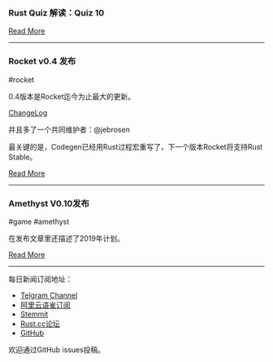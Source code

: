 ### Rust Quiz 解读：Quiz 10

[Read More](https://zhuanlan.zhihu.com/p/51948290)

---

### Rocket v0.4 发布

#rocket

0.4版本是Rocket迄今为止最大的更新。

[ChangeLog](https://github.com/SergioBenitez/Rocket/blob/v0.4.0/CHANGELOG.md#version-040-dec-06-2018)

并且多了一个共同维护者：@jebrosen

最关键的是，Codegen已经用Rust过程宏重写了，下一个版本Rocket将支持Rust Stable。

[Read More](https://rocket.rs/v0.4/news/2018-12-08-version-0.4/)

---

### Amethyst V0.10发布

#game #amethyst

在发布文章里还描述了2019年计划。

[Read More](https://www.amethyst.rs/blog/release-0-10/)

---

每日新闻订阅地址：

- [Telgram Channel](https://t.me/rust_daily_news )
- [阿里云语雀订阅](https://www.yuque.com/chaosbot/rustnews)
- [Stemmit](https://steemit.com/@blackanger)
- [Rust.cc论坛](https://rust.cc)
- [GitHub](https://github.com/RustStudy/rust_daily_news)

欢迎通过GitHub issues投稿。
